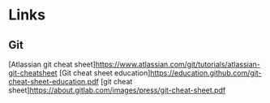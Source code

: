 # Links

## Git

[Atlassian git cheat sheet]https://www.atlassian.com/git/tutorials/atlassian-git-cheatsheet
[Git cheat sheet education]https://education.github.com/git-cheat-sheet-education.pdf
[git cheat sheet]https://about.gitlab.com/images/press/git-cheat-sheet.pdf
